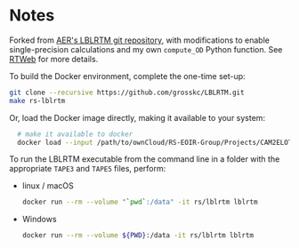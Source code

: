 # Notes

Forked from [AER's LBLRTM git repository](https://github.com/AER-RC/LBLRTM), with modifications to enable single-precision calculations and my own `compute_OD` Python function. See [RTWeb](http://rtweb.aer.com) for more details.

To build the Docker environment, complete the one-time set-up:

```bash
git clone --recursive https://github.com/grosskc/LBLRTM.git
make rs-lblrtm
```

Or, load the Docker image directly, making it available to your system:

```bash
  # make it available to docker
  docker load --input /path/to/ownCloud/RS-EOIR-Group/Projects/CAM2ELOT/3-Code/RadTxfr/rs-lblrtm-latest.tar.gz
  ```

To run the LBLRTM executable from the command line in a folder with the appropriate `TAPE3` and `TAPE5` files, perform:

* linux / macOS

   ```bash
   docker run --rm --volume "`pwd`:/data" -it rs/lblrtm lblrtm
   ```

* Windows

   ```bash
   docker run --rm --volume ${PWD}:/data -it rs/lblrtm lblrtm
   ```
